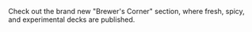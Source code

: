 Check out the brand new "Brewer's Corner" section, where fresh, spicy, and experimental decks are published.